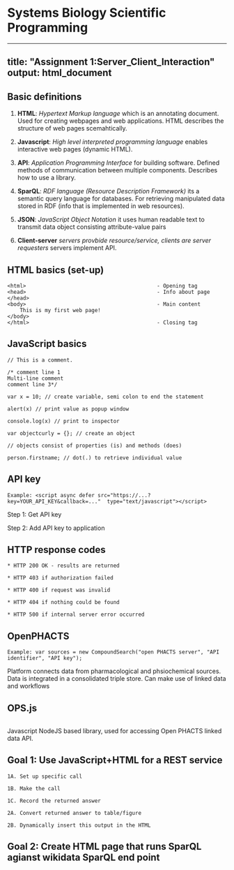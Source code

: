 # Systems Biology Scientific Programming

---
title: "Assignment 1:Server_Client_Interaction"
output: html_document
---

## Basic definitions

1. **HTML**: *Hypertext Markup language* which is an annotating document. Used for creating webpages and web applications. HTML describes the structure of web pages scemahtically.

2. **Javascript**: *High level interpreted programming language* enables interactive web pages (dynamic HTML).

3. **API**: *Application Programming Interface* for building software. Defined methods of communication between multiple components. Describes how to use a library.

4. **SparQL**: *RDF language (Resource Description Framework)* its a semantic query language for databases. For retrieving manipulated data stored in RDF (info that is implemented in web resources).

5. **JSON**: *JavaScript Object Notation* it uses human readable text to transmit data object consisting attribute-value pairs

6. **Client-server** *servers provbide resource/service, clients are server requesters* servers implement API. 


## HTML basics (set-up)
```{r}
<html>                                          - Opening tag
<head>                                          - Info about page
</head>
<body>                                          - Main content
    This is my first web page!
</body>
</html>                                         - Closing tag
```
## JavaScript basics

```{r}
// This is a comment.

/* comment line 1
Multi-line comment
comment line 3*/

var x = 10; // create variable, semi colon to end the statement

alert(x) // print value as popup window

console.log(x) // print to inspector

var objectcurly = {}; // create an object

// objects consist of properties (is) and methods (does)

person.firstname; // dot(.) to retrieve individual value
```

## API key
```{r}
Example: <script async defer src="https://...?key=YOUR_API_KEY&callback=..."  type="text/javascript"></script>
```
Step 1: Get API key

Step 2: Add API key to application

## HTTP response codes
```{r}
* HTTP 200 OK - results are returned 

* HTTP 403 if authorization failed 

* HTTP 400 if request was invalid 

* HTTP 404 if nothing could be found 

* HTTP 500 if internal server error occurred 
```



## OpenPHACTS
```{r}
Example: var sources = new CompoundSearch("open PHACTS server", "API identifier", "API key");
```
Platform connects data from pharmacological and phsiochemical sources. Data is integrated in a consolidated triple store. Can make use of linked data and workflows


## OPS.js
```{r}
```
Javascript NodeJS based library, used for accessing Open PHACTS linked data API.

## Goal 1: Use JavaScript+HTML for a REST service
```{r}
1A. Set up specific call

1B. Make the call

1C. Record the returned answer

2A. Convert returned answer to table/figure

2B. Dynamically insert this output in the HTML
```


## Goal 2: Create HTML page that runs SparQL agianst wikidata SparQL end point
```{r}

```
